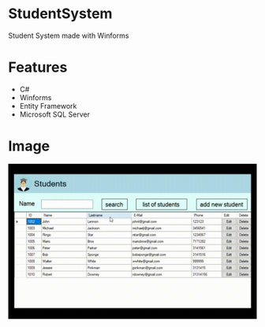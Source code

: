 # StudentSystem
Student System made with Winforms

# Features
- C#
- Winforms
- Entity Framework
- Microsoft SQL Server

# Image

<img src="/screenshots/student-system.gif" />
